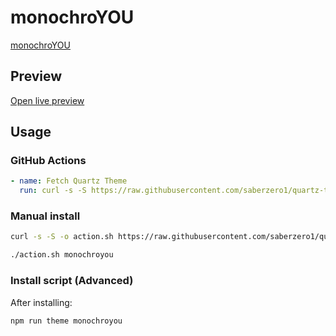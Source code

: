 # monochroYOU

[monochroYOU](https://github.com/GuiMar10)

## Preview

[Open live preview](https://quartz-themes.github.io/monochroyou/)

## Usage

### GitHub Actions

```yaml
- name: Fetch Quartz Theme
  run: curl -s -S https://raw.githubusercontent.com/saberzero1/quartz-themes/master/action.sh | bash -s -- monochroyou
```

### Manual install

```bash
curl -s -S -o action.sh https://raw.githubusercontent.com/saberzero1/quartz-themes/master/action.sh

./action.sh monochroyou
```

### Install script (Advanced)

After installing:

```bash
npm run theme monochroyou
```
